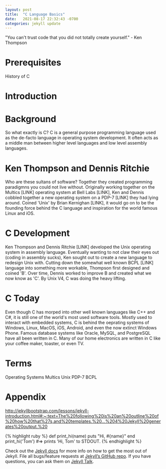 ```yaml
---
layout: post
title:  "C Language Basics"
date:   2021-08-17 22:32:43 -0700
categories: jekyll update
---
```


"You can't trust code that you did not totally create yourself." - Ken Thompson

# Prerequisites
History of C

# Introduction


# Background
So what exactly is C? C is a general purpose programming language used as the de-facto language in operating system development. It often acts as a middle man between higher level languages and low level assembly languages.

# Ken Thompson and Dennis Ritchie
Who are these sultans of software? Together they created programming paradigmns you could not live without. Originally working together on the Multics [LINK] operating system at Bell Labs [LINK], Ken and Dennis cobbled together a new operating system on a PDP-7 [LINK] they had lying around. Coined 'Unix' by Brian Kernighan [LINK], it would go on to be the founding force behind the C language and inspiration for the world famous Linux and iOS.

# C Development
Ken Thompson and Dennis Ritchie [LINK] developed the Unix operating system in assembly language. Eventually wanting to not claw their eyes out (coding in assembly sucks), Ken sought out to create a new language to redesign Unix with. Cutting down the somewhat well known BCPL [LINK] language into something more workable, Thompson first designed and coined 'B'. Over time, Dennis worked to improve B and created what we now know as 'C'. By Unix V4, C was doing the heavy lifting.

# C Today
Even though C has morped into other well known languages like C++ and C#, it is still one of the world's most used software tools. Mostly used to interact with embedded systems, C is behind the oeprating systems of Windows, Linux, MacOS, iOS, Android, and even the now extinct Windows Phone. Famous database systems like Oracle, MySQL, and PostgreSQL have all been written in C. Many of our home electronics are written in C like your coffee maker, toaster, or even TV.

# Terms
Operating Systems
Multics
Unix
PDP-7
BCPL

# Appendix
http://jekyllbootstrap.com/lessons/jekyll-introduction.html#:~:text=The%20following%20is%20an%20outline%20of%20how%20that%27s,and%20templates.%20...%204%20Jekyll%20generates%20output.%20

{% highlight ruby %}
def print_hi(name)
  puts "Hi, #{name}"
end
print_hi('Tom')
#=> prints 'Hi, Tom' to STDOUT.
{% endhighlight %}

Check out the [Jekyll docs][jekyll-docs] for more info on how to get the most out of Jekyll. File all bugs/feature requests at [Jekyll’s GitHub repo][jekyll-gh]. If you have questions, you can ask them on [Jekyll Talk][jekyll-talk].

[jekyll-docs]: https://jekyllrb.com/docs/home
[jekyll-gh]:   https://github.com/jekyll/jekyll
[jekyll-talk]: https://talk.jekyllrb.com/

